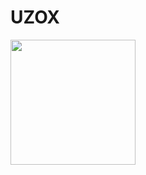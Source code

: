 # UZOX

<p><a href="https://heroku.com/deploy?template=https://github.com/Alone45-45/Nobita"><img src="https://img.shields.io/badge/-%F0%9D%98%BF%F0%9D%99%80%F0%9D%99%8B%F0%9D%99%87%F0%9D%99%8A%F0%9D%99%94%20%F0%9D%99%8F%F0%9D%99%8A%20%F0%9D%99%83%F0%9D%99%80%F0%9D%99%8D%F0%9D%99%8A%F0%9D%99%86%F0%9D%99%90-blue?style=for-the-badge&logo=heroku" width="200""/></a></p>
